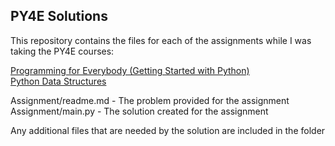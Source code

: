 ## PY4E Solutions
This repository contains the files for each of the assignments while I was taking the PY4E courses:

[Programming for Everybody (Getting Started with Python)](https://www.edx.org/course/programming-for-everybody-getting-started-with-pyt) <br />
[Python Data Structures](https://www.edx.org/course/python-data-structures)

Assignment/readme.md - The problem provided for the assignment <br />
Assignment/main.py - The solution created for the assignment

Any additional files that are needed by the solution are included in the folder